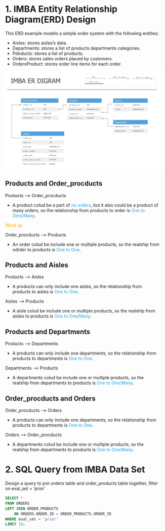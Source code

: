 # 1. IMBA Entity Relationship Diagram(ERD) Design

This ERD example models a simple order system with the following entities:

* Aisles: stores aisles’s data.
* Departments: stores a list of products departments categories.
* Pdoducts: stores a list of products.
* Orders: stores sales orders placed by customers.
* OrdersProduct: stores order line items for each order.

![ER Diagram](https://github.com/miaaaalu/-Sample-ER-diagram-of-a-order-processing-system/blob/master/ER_model_diagram.png?raw=true)


## Products and Order_procducts 

Products --> Order_procducts
* A product colud be a part of <font color="#1ba1e2">no orders</font>, but it also could be a product of many orders, so the relationship from products to order is <font color="#1ba1e2">One to Zero/Many</font>.

<span style="color:orange;">Word up</span>

Order_procducts --> Products
* An order colud be include one or multiple products, so the realship from odrder to products is <font color="#1ba1e2">One to One</font>.

## Products and Aisles 

Products --> Aisles
* A products can only include one aisles, so the relationship from products to aisles is <font color="#1ba1e2">One to One</font>.

Aisles --> Products
* A aisle colud be include one or multiple products, so the realship from aisles to products is <font color="#1ba1e2">One to One/Many</font>.

## Products and Departments 

Products --> Departments
* A products can only include one departments, so the relationship from products to departments is <font color="#1ba1e2">One to One</font>.

Departments --> Products
* A departments colud be include one or multiple products, so the realship from departments to products is <font color="#1ba1e2">One to One/Many</font>.

## Order_procducts and Orders 

Order_procducts --> Orders
* A products can only include one departments, so the relationship from products to departments is <font color="#1ba1e2">One to One</font>.

Orders --> Order_procducts
* A departments colud be include one or multiple products, so the realship from departments to products is <font color="#1ba1e2">One to One/Many</font>.

# 2. SQL Query from IMBA Data Set
Design a query to join orders table and order_products table together, filter on eval_set = ‘prior’
```sql
SELECT * 
FROM ORDERS
LEFT JOIN ORDER_PRODUCTS
    ON ORDERS.ORDER_ID = ORDER_PRODUCTS.ORDER_ID
WHERE eval_set = 'prior'
LIMIT 10;
```